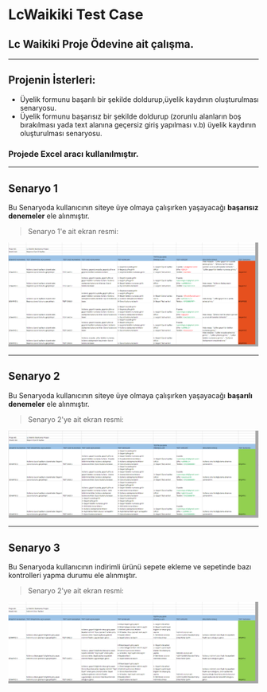 # LcWaikiki Test Case
## Lc Waikiki Proje Ödevine ait çalışma.
_______

## Projenin İsterleri:

- Üyelik formunu başarılı bir şekilde doldurup,üyelik kaydının oluşturulması senaryosu.
- Üyelik formunu başarısız bir şekilde doldurup (zorunlu alanların boş bırakılması yada text alanına geçersiz giriş yapılması v.b) üyelik kaydının oluşturulması senaryosu.


### Projede Excel aracı kullanılmıştır.

------------

## Senaryo 1

Bu Senaryoda kullanıcının siteye üye olmaya çalışırken yaşayacağı **başarısız denemeler** ele alınmıştır.

>Senaryo 1'e ait ekran resmi:

![senaryo_1](https://github.com/yasinTru/LcWaikiki-Test-Case/blob/master/testCaseImages/Senaryo1.PNG)

---------------

## Senaryo 2

Bu Senaryoda kullanıcının siteye üye olmaya çalışırken yaşayacağı **başarılı denemeler** ele alınmıştır.


>Senaryo 2'ye ait ekran resmi:

![senaryo_2](https://github.com/yasinTru/LcWaikiki-Test-Case/blob/master/testCaseImages/Senaryo2.PNG)

---------------

## Senaryo 3

Bu Senaryoda kullanıcının indirimli ürünü sepete ekleme ve sepetinde bazı kontrolleri yapma durumu ele alınmıştır.

>Senaryo 2'ye ait ekran resmi:

![senaryo_3](https://github.com/yasinTru/LcWaikiki-Test-Case/blob/master/testCaseImages/Senaryo3.PNG)
